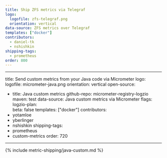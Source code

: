 ```yaml
---
title: Ship ZFS metrics via Telegraf
logo:
  logofile: zfs-telegraf.png
  orientation: vertical
data-source: ZFS metrics over Telegraf
templates: ["docker"]
contributors:
  - daniel-tk
  - nshishkin
shipping-tags:  
  - prometheus
order: 800
---
```



---
title: Send custom metrics from your Java code via Micrometer
logo:
  logofile: micrometer-java.png
  orientation: vertical
open-source:
  - title: Java custom metrics
    github-repo: micrometer-registry-logzio
    maven: test
data-source: Java custom metrics via Micrometer
flags:
  logzio-plan:  
  beta: false
templates: ["docker"]
contributors:
  - yotamloe
  - yberlinger
  - nshishkin
shipping-tags:  
  - prometheus
  - custom-metrics
order: 720
---

{% include metric-shipping/java-custom.md %}  
